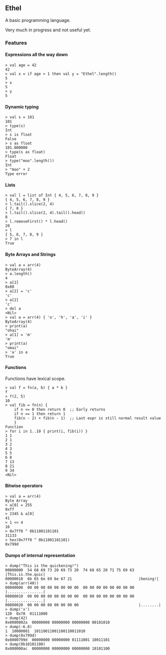 ## Ethel

A basic programming language.

Very much in progress and not useful yet.

### Features

#### Expressions all the way down

```
> val age = 42
42
> val x = if age > 1 then val y = "Ethel".length()
5
> x
5
> y
5
```

#### Dynamic typing

```
> val s = 101
101
> type(s)
Int
> s is float
False
> s as float
101.000000
> type(s as float)
Float
> type("moo".length())
Int
> "moo" + 2
Type error
```

#### Lists

```
> val l = list of Int { 4, 5, 6, 7, 8, 9 }
{ 4, 5, 6, 7, 8, 9 }
> l.tail().slice(2, 4)
{ 7, 8 }
> l.tail().slice(2, 4).tail().head()
8
> l.removeFirst() * l.head()
20
> l
{ 5, 6, 7, 8, 9 }
> 7 in l
True
```

#### Byte Arrays and Strings

```
> val a = arr(4)
ByteArray(4)
> a.length()
4
> a[2]
0x00
> a[2] = 'c'
'c'
> a[2]
'c'
> del a
<Nil>
> val a = arr(4) { 'o', 'h', 'a', 'i' }
ByteArray(4)
> print(a)
"ohai"
> a[1] = 'm'
'm'
> print(a)
"omai"
> 'a' in a
True
```

#### Functions

Functions have lexical scope.

```
> val f = fn(a, b) { a * b }
f
> f(2, 5)
10
> val fib = fn(n) {
    if n <= 0 then return 0  ;; Early returns
    if n == 1 then return 1
    fib(n - 2) + fib(n - 1)  ;; Last expr is still normal result value
    }
Function
> for i in 1..10 { print(i, fib(i)) }
1 1
2 1
3 2
4 3
5 5
6 8
7 13
8 21
9 34
<Nil>
```

#### Bitwise operators

```
> val a = arr(4)
Byte Array
> a[0] = 255
0xff
> 2345 & a[0]
41
> 1 << 4
16
> 0x7ff0 ^ 0b11001101101
31133
> hex(0x7ff0 ^ 0b11001101101)
0x799d
```

#### Dumps of internal representation

```
> dump("This is the quickening!")
00000000  54 68 69 73 20 69 73 20  74 68 65 20 71 75 69 63  |This.is.the.quic|
00000010  6b 65 6e 69 6e 67 21                              |kening!|
> dump(arr(40))
00000000  00 00 00 00 00 00 00 00  00 00 00 00 00 00 00 00  |................|
00000010  00 00 00 00 00 00 00 00  00 00 00 00 00 00 00 00  |................|
00000020  00 00 00 00 00 00 00 00                           |........|
> dump('x')
120  0x78  01111000
> dump(42)
0x0000002a  00000000 00000000 00000000 00101010
> dump(-6.8)
1  10000001  10110011001100110011010
> dump(0x799d)
0x0000799d  00000000 00000000 01111001 10011101
> dump(0b10101100)
0x000000ac  00000000 00000000 00000000 10101100
```

